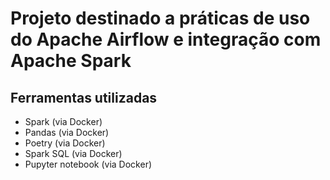 # Projeto destinado a práticas de uso do Apache Airflow e integração com Apache Spark

## Ferramentas utilizadas
- Spark (via Docker)
- Pandas (via Docker)
- Poetry (via Docker)
- Spark SQL (via Docker)
- Pupyter notebook (via Docker)
